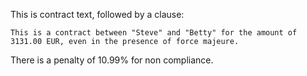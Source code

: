 This is contract text, followed by a clause:
``` <clause src="ap://acceptance-of-delivery@0.12.1#721d1aa0999a5d278653e211ae2a64b75fdd8ca6fa1f34255533c942404c5c1f" clauseid="479adbb4-dc55-4d1a-ab12-b6c5e16900c0">
This is a contract between "Steve" and "Betty" for the amount of 3131.00 EUR, even in the presence of force majeure.
```
There is a penalty of 10.99% for non compliance.